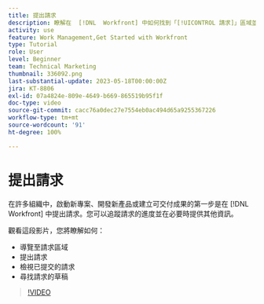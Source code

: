 ```yaml
---
title: 提出請求
description: 瞭解在  [!DNL  Workfront] 中如何找到「[!UICONTROL 請求]」區域並提出請求。然後瞭解如何檢視已提交的請求和請求草稿。
activity: use
feature: Work Management,Get Started with Workfront
type: Tutorial
role: User
level: Beginner
team: Technical Marketing
thumbnail: 336092.png
last-substantial-update: 2023-05-18T00:00:00Z
jira: KT-8806
exl-id: 07a4824e-809e-4649-b669-865519b95f1f
doc-type: video
source-git-commit: cacc76a0dec27e7554eb0ac494d65a9255367226
workflow-type: tm+mt
source-wordcount: '91'
ht-degree: 100%

---
```


# 提出請求

在許多組織中，啟動新專案、開發新產品或建立可交付成果的第一步是在 [!DNL Workfront] 中提出請求。您可以追蹤請求的進度並在必要時提供其他資訊。

觀看這段影片，您將瞭解如何：

* 導覽至請求區域
* 提出請求
* 檢視已提交的請求
* 尋找請求的草稿

>[!VIDEO](https://video.tv.adobe.com/v/336092/?quality=12&learn=on)
